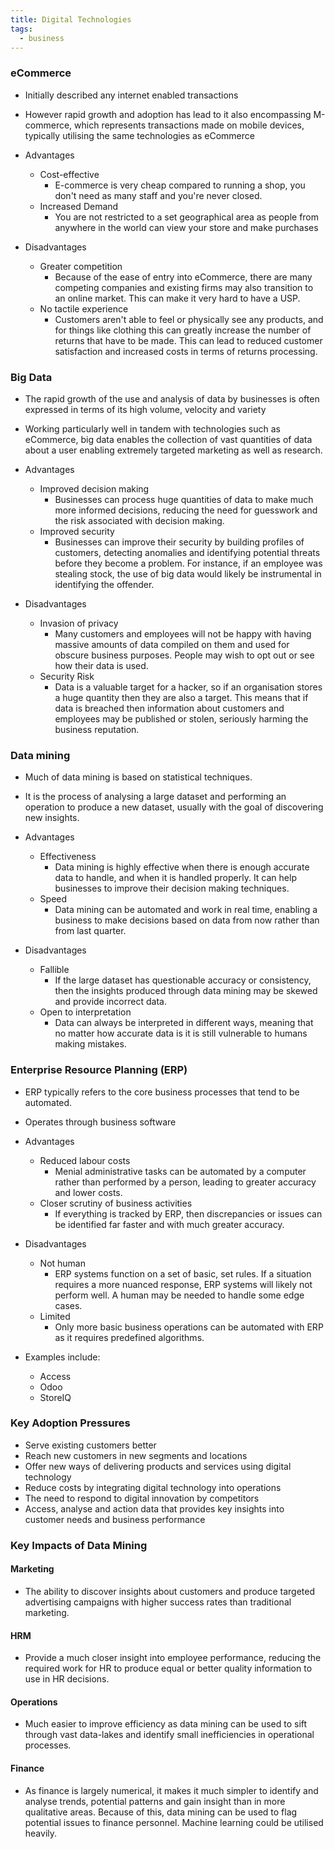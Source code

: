 ```yaml
---
title: Digital Technologies
tags:
  - business
---
```

### eCommerce

- Initially described any internet enabled transactions
- However rapid growth and adoption has lead to it also encompassing M-commerce, which represents transactions made on mobile devices, typically utilising the same technologies as eCommerce

- Advantages
	- Cost-effective
		- E-commerce is very cheap compared to running a shop, you don't need as many staff and you're never closed.
	- Increased Demand
		- You are not restricted to a set geographical area as people from anywhere in the world can view your store and make purchases
- Disadvantages
	- Greater competition
		- Because of the ease of entry into eCommerce, there are many competing companies and existing firms may also transition to an online market. This can make it very hard to have a USP.
	- No tactile experience
		- Customers aren't able to feel or physically see any products, and for things like clothing this can greatly increase the number of returns that have to be made. This can lead to reduced customer satisfaction and increased costs in terms of returns processing.

### Big Data

- The rapid growth of the use and analysis of data by businesses is often expressed in terms of its high volume, velocity and variety
- Working particularly well in tandem with technologies such as eCommerce, big data enables the collection of vast quantities of data about a user enabling extremely targeted marketing as well as research.

- Advantages
	- Improved decision making
		- Businesses can process huge quantities of data to make much more informed decisions, reducing the need for guesswork and the risk associated with decision making.
	- Improved security
		- Businesses can improve their security by building profiles of customers, detecting anomalies and identifying potential threats before they become a problem. For instance, if an employee was stealing stock, the use of big data would likely be instrumental in identifying the offender.
- Disadvantages
	- Invasion of privacy
		- Many customers and employees will not be happy with having massive amounts of data compiled on them and used for obscure business purposes. People may wish to opt out or see how their data is used.
	- Security Risk
		- Data is a valuable target for a hacker, so if an organisation stores a huge quantity then they are also a target. This means that if data is breached then information about customers and employees may be published or stolen, seriously harming the business reputation.

### Data mining

- Much of data mining is based on statistical techniques. 
- It is the process of analysing a large dataset and performing an operation to produce a new dataset, usually with the goal of discovering new insights.

- Advantages
	- Effectiveness
		- Data mining is highly effective when there is enough accurate data to handle, and when it is handled properly. It can help businesses to improve their decision making techniques.
	- Speed
		- Data mining can be automated and work in real time, enabling a business to make decisions based on data from now rather than from last quarter.
- Disadvantages
	- Fallible
		- If the large dataset has questionable accuracy or consistency, then the insights produced through data mining may be skewed and provide incorrect data.
	- Open to interpretation
		- Data can always be interpreted in different ways, meaning that no matter how accurate data is it is still vulnerable to humans making mistakes.

### Enterprise Resource Planning (ERP)

- ERP typically refers to the core business processes that tend to be automated.
- Operates through business software

- Advantages
	- Reduced labour costs
		- Menial administrative tasks can be automated by a computer rather than performed by a person, leading to greater accuracy and lower costs.
	- Closer scrutiny of business activities
		- If everything is tracked by ERP, then discrepancies or issues can be identified far faster and with much greater accuracy.
- Disadvantages
	- Not human
		- ERP systems function on a set of basic, set rules. If a situation requires a more nuanced response, ERP systems will likely not perform well. A human may be needed to handle some edge cases.
	- Limited
		- Only more basic business operations can be automated with ERP as it requires predefined algorithms.
- Examples include:
	- Access
	- Odoo
	- StoreIQ

### Key Adoption Pressures

- Serve existing customers better
- Reach new customers in new segments and locations
- Offer new ways of delivering products and services using digital technology
- Reduce costs by integrating digital technology into operations
- The need to respond to digital innovation by competitors
- Access, analyse and action data that provides key insights into customer needs and business performance

### Key Impacts of Data Mining

#### Marketing

- The ability to discover insights about customers and produce targeted advertising campaigns with higher success rates  than traditional marketing.

#### HRM

- Provide a much closer insight into employee performance, reducing the required work for HR to produce equal or better quality information to use in HR decisions.

#### Operations

- Much easier to improve efficiency as data mining can be used to sift through vast data-lakes and identify small inefficiencies in operational processes.

#### Finance

- As finance is largely numerical, it makes it much simpler to identify and analyse trends, potential patterns and gain insight than in more qualitative areas. Because of this, data mining can be used to flag potential issues to finance personnel. Machine learning could be utilised heavily.